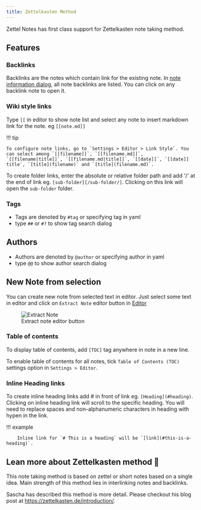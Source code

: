 ```yaml
---
title: Zettelkasten Method
---
```


Zettel Notes has first class support for Zettelkasten note taking method.

## Features

### Backlinks

Backlinks are the notes which contain link for the existing note. In [note information dialog](../index.md#note-information), all note backlinks are listed. You can click on any backlink note to open it.

### Wiki style links

Type `[[` in editor to show note list and select any note to insert markdown link for the note. eg `[[note.md]]`

!!! tip

    To configure note links, go to `Settings > Editor > Link Style`. You can select among `[[filename]]`, `[[filename.md]]`, `[[filename|title]]`, `[[filename.md|title]]`, `[[date]]`, `[[date]] title`, `[title](filename)` and `[title](filename.md)`.

To create folder links, enter the absolute or relative folder path and add '/' at the end of link eg. `[sub-folder][/sub-folder/]`. Clicking on this link will open the `sub-folder` folder.

### Tags

- Tags are denoted by `#tag` or specifying tag in yaml
- type `##` or `#?` to show tag search dialog

## Authors

- Authors are denoted by `@author` or specifying author in yaml
- type `@@` to show author search dialog

## New Note from selection

You can create new note from selected text in editor. Just select some text in editor and click on `Extract Note` editor button in [Editor](../editor/index.md)

<figure>
<img src="/assets/img/editor-buttons-extract-note.jpeg" alt="Extract Note"/>
 <figcaption>Extract note editor button</figcaption>
</figure>

### Table of contents

To display table of contents, add `[TOC]` tag anywhere in note in a new line.

To enable table of contents for all notes, tick `Table of Contents (TOC)` settings option in `Settings > Editor`.

### Inline Heading links

To create inline heading links add # in front of link eg. `[Heading](#heading)`. Clicking on inline heading link will scroll to the specific heading. You will need to replace spaces and non-alphanumeric characters in heading with hypen in the link. 

!!! example

        Inline link for `# This is a heading` will be `[link](#this-is-a-heading)`.

## Lean more about Zettelkasten method 📖

This note taking method is based on zettel or short notes based on a single idea. Main strength of this method lies in interlinking notes and backlinks.

Sascha has described this method is more detail. Please checkout his blog post at https://zettelkasten.de/introduction/.
